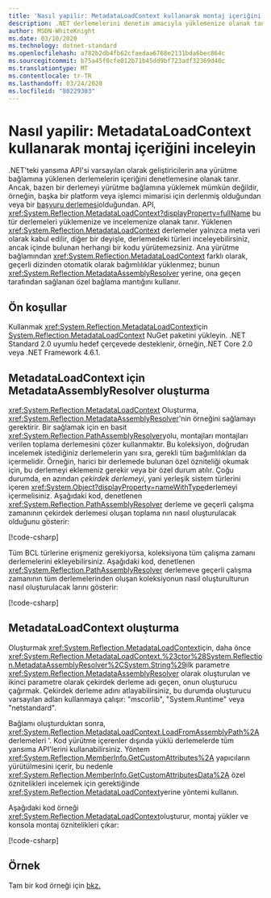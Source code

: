 ```yaml
---
title: 'Nasıl yapilir: MetadataLoadContext kullanarak montaj içeriğini inceleyin'
description: .NET derlemelerini denetim amacıyla yüklemenize olanak tanıyan bir API olan MetadataLoadContext'ı nasıl kullanacağınızı öğrenin.
author: MSDN-WhiteKnight
ms.date: 03/10/2020
ms.technology: dotnet-standard
ms.openlocfilehash: a782b2db4fb62cfaedaa6768e2131bda6bec864c
ms.sourcegitcommit: b75a45f0cfe012b71b45dd9bf723adf32369d40c
ms.translationtype: MT
ms.contentlocale: tr-TR
ms.lasthandoff: 03/24/2020
ms.locfileid: "80229303"
---
```

# <a name="how-to-inspect-assembly-contents-using-metadataloadcontext"></a>Nasıl yapilir: MetadataLoadContext kullanarak montaj içeriğini inceleyin

.NET'teki yansıma API'si varsayılan olarak geliştiricilerin ana yürütme bağlamına yüklenen derlemelerin içeriğini denetlemesine olanak tanır. Ancak, bazen bir derlemeyi yürütme bağlamına yüklemek mümkün değildir, örneğin, başka bir platform veya işlemci mimarisi için derlenmiş olduğundan veya bir [başvuru derlemesi](reference-assemblies.md)olduğundan. API, <xref:System.Reflection.MetadataLoadContext?displayProperty=fullName> bu tür derlemeleri yüklemenize ve incelemenize olanak tanır. Yüklenen <xref:System.Reflection.MetadataLoadContext> derlemeler yalnızca meta veri olarak kabul edilir, diğer bir deyişle, derlemedeki türleri inceleyebilirsiniz, ancak içinde bulunan herhangi bir kodu yürütemezsiniz. Ana yürütme bağlamından <xref:System.Reflection.MetadataLoadContext> farklı olarak, geçerli dizinden otomatik olarak bağımlılıklar yüklenmez; bunun <xref:System.Reflection.MetadataAssemblyResolver> yerine, ona geçen tarafından sağlanan özel bağlama mantığını kullanır.

## <a name="prerequisites"></a>Ön koşullar

Kullanmak <xref:System.Reflection.MetadataLoadContext>için [System.Reflection.MetadataLoadContext](https://www.nuget.org/packages/System.Reflection.MetadataLoadContext) NuGet paketini yükleyin. .NET Standard 2.0 uyumlu hedef çerçevede desteklenir, örneğin,.NET Core 2.0 veya .NET Framework 4.6.1.

## <a name="create-metadataassemblyresolver-for-metadataloadcontext"></a>MetadataLoadContext için MetadataAssemblyResolver oluşturma

<xref:System.Reflection.MetadataLoadContext> Oluşturma, <xref:System.Reflection.MetadataAssemblyResolver>'nin örneğini sağlamayı gerektirir. Bir sağlamak için en basit <xref:System.Reflection.PathAssemblyResolver>yolu, montajları montajları verilen toplama derlemesini çözer kullanmaktır. Bu koleksiyon, doğrudan incelemek istediğiniz derlemelerin yanı sıra, gerekli tüm bağımlılıkları da içermelidir. Örneğin, harici bir derlemede bulunan özel özniteliği okumak için, bu derlemeyi eklemeniz gerekir veya bir özel durum atılır. Çoğu durumda, en azından *çekirdek derlemeyi*, yani yerleşik sistem türlerini içeren <xref:System.Object?displayProperty=nameWithType>derlemeyi içermelisiniz. Aşağıdaki kod, denetlenen <xref:System.Reflection.PathAssemblyResolver> derleme ve geçerli çalışma zamanının çekirdek derlemesi oluşan toplama nın nasıl oluşturulacak olduğunu gösterir:

[!code-csharp[](snippets/inspect-contents-using-metadataloadcontext/MetadataLoadContextSnippets.cs#CoreAssembly)]

Tüm BCL türlerine erişmeniz gerekiyorsa, koleksiyona tüm çalışma zamanı derlemelerini ekleyebilirsiniz. Aşağıdaki kod, denetlenen <xref:System.Reflection.PathAssemblyResolver> derlemeve geçerli çalışma zamanının tüm derlemelerinden oluşan koleksiyonun nasıl oluşturulturun nasıl oluşturulacak larını gösterir:

[!code-csharp[](snippets/inspect-contents-using-metadataloadcontext/MetadataLoadContextSnippets.cs#RuntimeAssemblies)]

## <a name="create-metadataloadcontext"></a>MetadataLoadContext oluşturma

Oluşturmak <xref:System.Reflection.MetadataLoadContext>için, daha önce <xref:System.Reflection.MetadataLoadContext.%23ctor%28System.Reflection.MetadataAssemblyResolver%2CSystem.String%29>ilk parametre <xref:System.Reflection.MetadataAssemblyResolver> olarak oluşturulan ve ikinci parametre olarak çekirdek derleme adı geçen, onun oluşturucu çağırmak. Çekirdek derleme adını atlayabilirsiniz, bu durumda oluşturucu varsayılan adları kullanmaya çalışır: "mscorlib", "System.Runtime" veya "netstandard".

Bağlamı oluşturduktan sonra, <xref:System.Reflection.MetadataLoadContext.LoadFromAssemblyPath%2A>derlemeleri '. Kod yürütme içerenler dışında yüklü derlemelerde tüm yansıma API'lerini kullanabilirsiniz. Yöntem <xref:System.Reflection.MemberInfo.GetCustomAttributes%2A> yapıcıların yürütülmesini içerir, bu nedenle <xref:System.Reflection.MemberInfo.GetCustomAttributesData%2A> özel öznitelikleri incelemek için gerektiğinde <xref:System.Reflection.MetadataLoadContext>yerine yöntemi kullanın.

Aşağıdaki kod örneği <xref:System.Reflection.MetadataLoadContext>oluşturur, montaj yükler ve konsola montaj öznitelikleri çıkar:

[!code-csharp[](snippets/inspect-contents-using-metadataloadcontext/MetadataLoadContextSnippets.cs#CreateContext)]

## <a name="example"></a>Örnek

Tam bir kod örneği için [bkz.](https://docs.microsoft.com/samples/dotnet/samples/inspect-assembly-contents-using-metadataloadcontext/)
